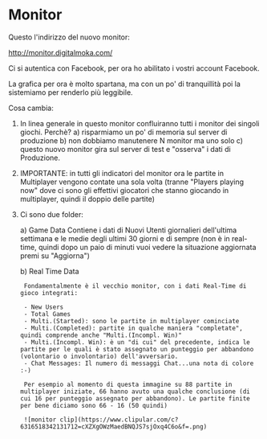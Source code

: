 Monitor
===================

Questo l'indirizzo del nuovo monitor:

http://monitor.digitalmoka.com/

Ci si autentica con Facebook, per ora ho abilitato i vostri account Facebook.

La grafica per ora è molto spartana, ma con un po' di tranquillità poi la sistemiamo per renderlo più leggibile.

Cosa cambia:

1) In linea generale in questo monitor confluiranno tutti i monitor dei singoli giochi. Perchè? 
    a) risparmiamo un po' di memoria sul server di produzione 
    b) non dobbiamo manutenere N monitor ma uno solo 
    c) questo nuovo monitor gira sul server di test e "osserva" i dati di Produzione.

2) IMPORTANTE: in tutti gli indicatori del monitor ora le partite in Multiplayer vengono contate una sola volta (tranne "Players playing now" dove ci sono gli effettivi giocatori che stanno giocando in multiplayer, quindi il doppio delle partite)

3) Ci sono due folder:

    a) Game Data
        Contiene i dati di Nuovi Utenti giornalieri dell'ultima settimana e le medie degli ultimi 30 giorni e di sempre (non è in real-time, quindi dopo un paio di minuti vuoi vedere la situazione aggiornata premi su "Aggiorna")

    b) Real Time Data

        Fondamentalmente è il vecchio monitor, con i dati Real-Time di gioco integrati:

        - New Users
        - Total Games
        - Multi.(Started): sono le partite in multiplayer cominciate
        - Multi.(Completed): partite in qualche maniera "completate", quindi comprende anche "Multi.(Incompl. Win)"
        - Multi.(Incompl. Win): è un "di cui" del precedente, indica le partite per le quali è stato assegnato un punteggio per abbandono (volontario o involontario) dell'avversario.   
        - Chat Messages: Il numero di messaggi Chat...una nota di colore :-)

        Per esempio al momento di questa immagine su 88 partite in multiplayer iniziate, 66 hanno avuto una qualche conclusione (di cui 16 per punteggio assegnato per abbandono). Le partite finite per bene diciamo sono 66 - 16 (50 quindi)

        ![monitor clip](https://www.clipular.com/c?6316518342131712=cXZXgOWzMaedBNQJS7sjOxq4C6o&f=.png)